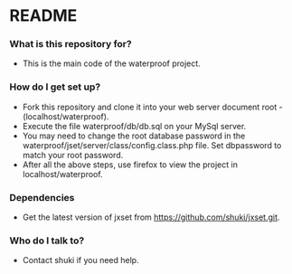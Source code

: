 # README #

### What is this repository for? ###

* This is the main code of the waterproof project.

### How do I get set up? ###

* Fork this repository and clone it into your web server document root - (localhost/waterproof).
* Execute the file waterproof/db/db.sql on your MySql server.
* You may need to change the root database password in the waterproof/jset/server/class/config.class.php file. Set dbpassword to match your root password.
* After all the above steps, use firefox to view the project in localhost/waterproof.

### Dependencies ###
* Get the latest version of jxset from https://github.com/shuki/jxset.git.

### Who do I talk to? ###

* Contact shuki if you need help.
